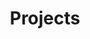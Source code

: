 ---
title: "Projects"
description: "Personal Projects and Internship reports by Zaurayz K. Shah"
---